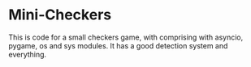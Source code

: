 # Mini-Checkers
This is code for a small checkers game, with comprising with asyncio, pygame, os and sys modules. 
It has a good detection system and everything.
